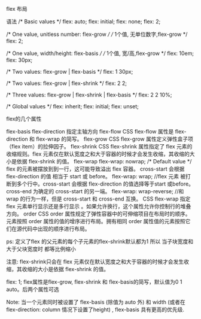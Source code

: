 flex 布局

语法
/* Basic values */
flex: auto;
flex: initial;
flex: none;
flex: 2;

/* One value, unitless number: flex-grow */
/* 1个值, 无单位数字,flex-grow */
flex: 2;

/* One value, width/height: flex-basis */
/* 1个值, 宽/高,flex-grow */
flex: 10em;
flex: 30px;

/* Two values: flex-grow | flex-basis */
flex: 1 30px;

/* Two values: flex-grow | flex-shrink */
flex: 2 2;

/* Three values: flex-grow | flex-shrink | flex-basis */
flex: 2 2 10%;

/* Global values */
flex: inherit;
flex: initial;
flex: unset;

flex的几个属性

flex-basis
flex-direction
    指定主轴方向
flex-flow 
    CSS flex-flow 属性是 flex-direction 和 flex-wrap 的简写。
flex-grow
    CSS flex-grow 属性定义弹性盒子项（flex item）的拉伸因子。
flex-shrink
    CSS flex-shrink 属性指定了 flex 元素的收缩规则。flex 元素仅在默认宽度之和大于容器的时候才会发生收缩，其收缩的大小是依据 flex-shrink 的值。
flex-wrap
    flex-wrap: nowrap;  /* Default value */ flex 的元素被摆放到到一行，这可能导致溢出 flex 容器。 cross-start  会根据 flex-direction 的值 相当于 start 或 before。
    flex-wrap: wrap; //flex 元素 被打断到多个行中。cross-start 会根据 flex-direction 的值选择等于start 或before。cross-end 为确定的 cross-start 的另一端。
    flex-wrap: wrap-reverse; //和 wrap 的行为一样，但是 cross-start 和 cross-end 互换。
    CSS flex-wrap 指定 flex 元素单行显示还是多行显示 。如果允许换行，这个属性允许你控制行的堆叠方向。
order
    CSS order 属性规定了弹性容器中的可伸缩项目在布局时的顺序。元素按照 order 属性的值的增序进行布局。拥有相同 order 属性值的元素按照它们在源代码中出现的顺序进行布局。

ps:
    定义了flex 的父元素的每个子元素的flex-shrink默认都为1
    所以 当子块宽度和大于父块宽度时 都等比例缩小

注意: flex-shrink只会在 flex 元素仅在默认宽度之和大于容器的时候才会发生收缩，其收缩的大小是依据 flex-shrink 的值。


flex: 1;
flex属性是flex-grow, flex-shrink 和 flex-basis的简写，默认值为0 1 auto。后两个属性可选

Note: 当一个元素同时被设置了 flex-basis (除值为 auto 外) 和 width (或者在 flex-direction: column 情况下设置了height) , flex-basis 具有更高的优先级.